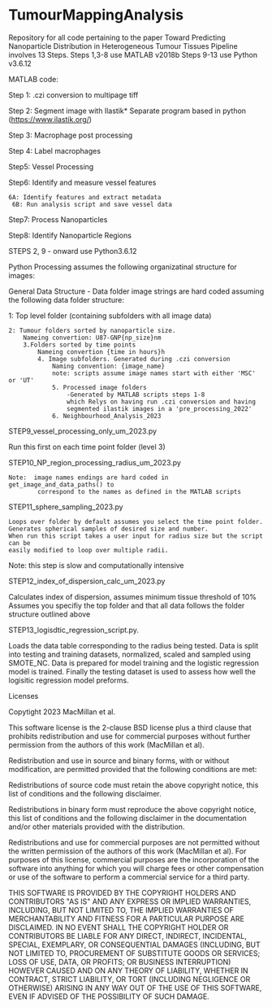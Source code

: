 # TumourMappingAnalysis
Repository for all code pertaining to the paper Toward Predicting Nanoparticle Distribution in Heterogeneous Tumour Tissues
Pipeline involves 13 Steps. Steps 1,3-8 use MATLAB v2018b Steps 9-13 use Python v3.6.12


MATLAB code: 

 Step 1: .czi conversion to multipage tiff

 Step 2: Segment image with Ilastik* Separate program based in python (https://www.ilastik.org/)

 Step 3: Macrophage post processing

 Step 4: Label macrophages

 Step5: Vessel Processing
 
 Step6: Identify and measure vessel features

 	6A: Identify features and extract metadata
     6B: Run analysis script and save vessel data    
 Step7: Process Nanoparticles
 
 Step8: Identify Nanoparticle Regions



STEPS 2, 9 - onward use Python3.6.12

Python Processing assumes the following organizatinal structure for images:

General Data Structure - Data folder image strings are hard coded assuming the 
following data folder structure:

1: Top level folder (containing subfolders with all image data)

    2: Tumour folders sorted by nanoparticle size. 
        Nameing convertion: U87-GNP{np_size}nm
        3.Folders sorted by time points
            Nameing convertion {time in hours}h
            4. Image subfolders. Generated during .czi conversion
                Naming convention: {image_name}
                note: scripts assume image names start with either 'MSC' or 'UT'
                5. Processed image folders
                    -Generated by MATLAB scripts steps 1-8
                    which Relys on having run .czi conversion and having 
                    segmented ilastik images in a 'pre_processing_2022'
                6. Neighbourhood_Analysis_2023
                    



STEP9_vessel_processing_only_um_2023.py

Run this first on each time point folder (level 3)

STEP10_NP_region_processing_radius_um_2023.py 

    Note:  image names endings are hard coded in get_image_and_data_paths() to 
            correspond to the names as defined in the MATLAB scripts


STEP11_sphere_sampling_2023.py 

    Loops over folder by default assumes you select the time point folder. 
    Generates spherical samples of desired size and number.
    When run this script takes a user input for radius size but the script can be 
    easily modified to loop over multiple radii. 
   
   Note: this step is slow and computationally intensive

STEP12_index_of_dispersion_calc_um_2023.py

   Calculates index of dispersion, assumes minimum tissue threshold of 10% 
   Assumes you specifiy the top folder and that all data follows the folder structure
   outlined above

STEP13_logisdtic_regression_script.py.

   Loads the data table corresponding to the radius being tested. Data is split into 
   testing and training datasets, normalized, scaled and sampled using SMOTE_NC. Data
   is prepared for model training and the logistic regression model is trained. Finally
   the testing dataset is used to assess how well the logisitic regression model 
   preforms.



Licenses

Copytight 2023 MacMillan et al.

This software license is the 2-clause BSD license plus a third clause that prohibits redistribution and use for commercial purposes without further permission from the authors of this work (MacMillan et al).

Redistribution and use in source and binary forms, with or without modification, are permitted provided that the following conditions are met:

Redistributions of source code must retain the above copyright notice, this list of conditions and the following disclaimer.

Redistributions in binary form must reproduce the above copyright notice, this list of conditions and the following disclaimer in the documentation and/or other materials provided with the distribution.

Redistributions and use for commercial purposes are not permitted without the written permission of the authors of this work (MacMillan et al). For purposes of this license, commercial purposes are the incorporation of the software into anything for which you will charge fees or other compensation or use of the software to perform a commercial service for a third party.

THIS SOFTWARE IS PROVIDED BY THE COPYRIGHT HOLDERS AND CONTRIBUTORS "AS IS" AND ANY EXPRESS OR IMPLIED WARRANTIES, INCLUDING, BUT NOT LIMITED TO, THE IMPLIED WARRANTIES OF MERCHANTABILITY AND FITNESS FOR A PARTICULAR PURPOSE ARE DISCLAIMED. IN NO EVENT SHALL THE COPYRIGHT HOLDER OR CONTRIBUTORS BE LIABLE FOR ANY DIRECT, INDIRECT, INCIDENTAL, SPECIAL, EXEMPLARY, OR CONSEQUENTIAL DAMAGES (INCLUDING, BUT NOT LIMITED TO, PROCUREMENT OF SUBSTITUTE GOODS OR SERVICES; LOSS OF USE, DATA, OR PROFITS; OR BUSINESS INTERRUPTION) HOWEVER CAUSED AND ON ANY THEORY OF LIABILITY, WHETHER IN CONTRACT, STRICT LIABILITY, OR TORT (INCLUDING NEGLIGENCE OR OTHERWISE) ARISING IN ANY WAY OUT OF THE USE OF THIS SOFTWARE, EVEN IF ADVISED OF THE POSSIBILITY OF SUCH DAMAGE.
